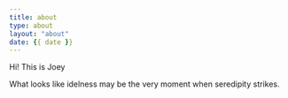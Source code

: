 ```yaml
---
title: about
type: about
layout: "about"
date: {{ date }}
---
```



Hi! This is Joey

What looks like idelness may be the very moment when seredipity strikes.